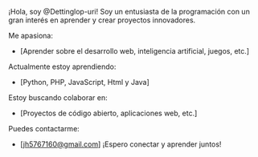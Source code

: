  ¡Hola, soy @Dettinglop-uri!
Soy un entusiasta de la programación con un gran interés en aprender y crear proyectos innovadores.
 
 Me apasiona:
 
- [Aprender sobre el desarrollo web, inteligencia artificial, juegos, etc.]
 
 Actualmente estoy aprendiendo:
 
- [Python, PHP, JavaScript, Html y Java]
 
 Estoy buscando colaborar en:
 
- [Proyectos de código abierto, aplicaciones web, etc.]
 
 Puedes contactarme:
 
- [jh5767160@gmail.com]
¡Espero conectar y aprender juntos!
<!---
Dettinglop-uri/Dettinglop-uri is a ✨ special ✨ repository because its `README.md` (this file) appears on your GitHub profile.
You can click the Preview link to take a look at your changes.
--->
